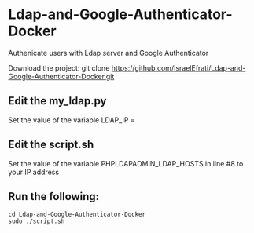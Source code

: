 # Ldap-and-Google-Authenticator-Docker
Authenicate users with Ldap server and Google Authenticator

Download the project:
git clone https://github.com/IsraelEfrati/Ldap-and-Google-Authenticator-Docker.git    

## Edit the my_ldap.py
Set the value of the variable LDAP_IP = <ldap server IP>

## Edit the script.sh
Set the value of the variable PHPLDAPADMIN_LDAP_HOSTS in line #8 to your IP address



## Run the following:		
```
cd Ldap-and-Google-Authenticator-Docker
sudo ./script.sh

```
